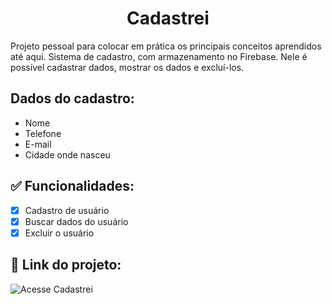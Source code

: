 <h1 align="center"> Cadastrei </h1>
Projeto pessoal para colocar em prática os principais conceitos aprendidos até aqui. Sistema de cadastro, com armazenamento no Firebase. Nele é possível cadastrar dados, mostrar os dados e excluí-los.

## Dados do cadastro:
* Nome
* Telefone
* E-mail
* Cidade onde nasceu

## ✅ Funcionalidades: 
- [x] Cadastro de usuário 
- [x] Buscar dados do usuário
- [x] Excluir o usuário

## 🔗 Link do projeto:
![Acesse Cadastrei](https://cadastrei.netlify.app/)
